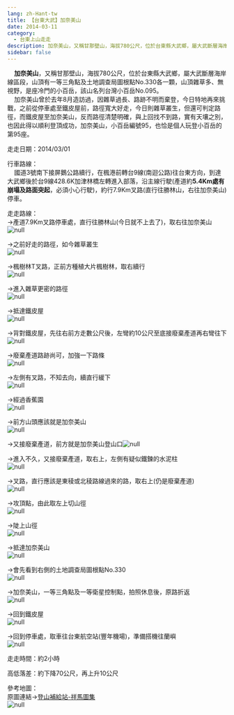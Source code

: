 ```yaml
---
lang: zh-Hant-tw
title: 【台東大武】加奈美山
date: 2014-03-11
category: 
  - 台東上山走走
description: 加奈美山，又稱甘那壁山，海拔780公尺，位於台東縣大武鄉，屬大武斷層海岸線區段，山頂有一等三角點及土地調查局圖根點No.330各一顆，山頂雜草多、無視野，是座冷門的小百岳，該山名列台灣小百岳No.095。 加奈美山曾於去年8月造訪過，因雜草過長、路跡不明而棄登，今日特地再來挑戰，之前從停車處至鐵皮屋前，路徑寬大好走，今日則雜草叢生，但還可判定路徑，而鐵皮屋至加奈美山，反而路徑清楚明確，與上回找不到路，實有天壤之別，也因此得以順利登頂成功，加奈美山，小百岳編號95，也恰是個人玩登小百岳的第95座。
sidebar: false
---
```


    **加奈美山**，又稱甘那壁山，海拔780公尺，位於台東縣大武鄉，屬大武斷層海岸線區段，山頂有一等三角點及土地調查局圖根點No.330各一顆，山頂雜草多、無視野，是座冷門的小百岳，該山名列台灣小百岳No.095。  
    加奈美山曾於去年8月造訪過，因雜草過長、路跡不明而棄登，今日特地再來挑戰，之前從停車處至鐵皮屋前，路徑寬大好走，今日則雜草叢生，但還可判定路徑，而鐵皮屋至加奈美山，反而路徑清楚明確，與上回找不到路，實有天壤之別，也因此得以順利登頂成功，加奈美山，小百岳編號95，也恰是個人玩登小百岳的第95座。

走走日期：2014/03/01

行車路線：  
    國道3號南下接屏鵝公路續行，在楓港前轉台9線(南迴公路)往台東方向，到達大武鄉後於台9線428.6K加津林橋左轉進入部落，沿主線行駛(產道約**5.4Km處有崩塌及路面突起**，必須小心行駛)，約行7.9Km叉路(直行往勝林山，右往加奈美山)停車。

走走路線：  
→產道7.9Km叉路停車處，直行往勝林山(今日就不上去了)，取右往加奈美山  
![null](image/1021717554_l.jpg)

→之前好走的路徑，如今雜草叢生  
![null](image/1021717562_l.jpg)

→楓樹林T叉路，正前方種植大片楓樹林，取右續行  
![null](image/1021717574_l.jpg)

→進入雜草更密的路徑  
![null](image/1021717588_l.jpg)

→抵達鐵皮屋  
![null](image/1021717602_l.jpg)

→背對鐵皮屋，先往右前方走數公尺後，左彎約10公尺至底接廢棄產道再右彎往下  
![null](image/1021717619_l.jpg)

→廢棄產道路跡尚可，加強一下路條  
![null](image/1021717635_l.jpg)

→左側有叉路，不知去向，續直行緩下  
![null](image/1021717652_l.jpg)

→經過香蕉園  
![null](image/1021717658_l.jpg)

→前方山頭應該就是加奈美山  
![null](image/1021717666_l.jpg)

→又接廢棄產道，前方就是加奈美山登山口![null](image/1021717679_l.jpg)

→進入不久，又接廢棄產道，取右上，左側有疑似鐵鍊的水泥柱  
![null](image/1021717693_l.jpg)

→叉路，直行應該是東稜或北稜路線過來的路，取右上(仍是廢棄產道)  
![null](image/1021717720_l.jpg)

→攻頂點，由此取左上切山徑  
![null](image/1021717729_l.jpg)

→陡上山徑  
![null](image/1021717749_l.jpg)

→抵達加奈美山  
![null](image/1021717761_l.jpg)

→會先看到右側的土地調查局圖根點No.330  
![null](image/1021717769_l.jpg)

→加奈美山，一等三角點及一等衛星控制點，拍照休息後，原路折返  
![null](image/1021717777_l.jpg)

→回到鐵皮屋  
![null](image/1021717784_l.jpg)

→回到停車處，取車往台東航空站(豐年機場)，準備搭機往蘭嶼  
![null](image/1021717792_l.jpg)

走走時間：約2小時

高低落差：約下降70公尺，再上升10公尺

參考地圖：  
原圖連結→[登山補給站-祥馬圖集](http://www.keepon.com.tw/DiscussLoad.aspx?code=314B5CF9AEC3A19170A9A7E294A7989A108EDD7747377D98)  
![null](image/1021717896_l.jpg)